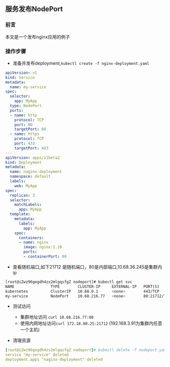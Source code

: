 ## 服务发布NodePort

### 前言

本文是一个发布nginx应用的例子

### 操作步骤

* 准备并发布deployment,``kubectl create -f nginx-deployment.yaml``

```yaml
apiVersion: v1
kind: Service
metadata:
  name: my-service
spec:
  selector:
    app: MyApp
  type: NodePort
  ports:
  - name: http
    protocol: TCP
    port: 80
    targetPort: 80
  - name: https
    protocol: TCP
    port: 433
    targetPort: 443
---
apiVersion: apps/v1beta2
kind: Deployment
metadata:
  name: naginx-deployment
  namespace: default
  labels:
    web: MyApp
spec:
  replicas: 3
  selector:
    matchLabels:
      app: MyApp
  template:
    metadata:
      labels:
        app: MyApp
    spec:
      containers:
      - name: nginx
        image: nginx:1.10
        ports:
        - containerPort: 80
```


* 查看随机端口,如下21712 是随机端口，80是内部端口,10.68.36.245是集群内ip
```bash
[root@iZwz96gegdh4zx2mlgqsfgZ nodeport]# kubectl get svc 
NAME                TYPE        CLUSTER-IP     EXTERNAL-IP   PORT(S)                      AGE
kubernetes          ClusterIP   10.68.0.1      <none>        443/TCP                      11d
my-service          NodePort    10.68.216.77   <none>        80:21712/TCP,433:23040/TCP   4m31s
```

* 测试访问
  * 集群地址访问 ``curl 10.68.216.77:80``
  * 使用内网地址访问``curl 172.18.80.25:21712``  (192.168.3.91为集群内任意一个主机)


* 清理资源

```yaml
[root@iZwz96gegdh4zx2mlgqsfgZ nodeport]# kubectl delete -f nodeport.yaml 
service "my-service" deleted
deployment.apps "naginx-deployment" deleted
```

